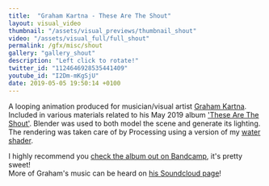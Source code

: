 ```yaml
---
title:  "Graham Kartna - These Are The Shout"
layout: visual_video
thumbnail: "/assets/visual_previews/thumbnail_shout"
video: "/assets/visual_full/full_shout"
permalink: /gfx/misc/shout
gallery: "gallery_shout"
description: "Left click to rotate!"
twitter_id: "1124646928535441409"
youtube_id: "I2Dm-mKgSjU"
date: 2019-05-05 19:50:14 +0100
---
```

A looping animation produced for musician/visual artist [Graham Kartna](https://twitter.com/GrahamKartna). Included in various materials related to his May 2019 album ['These Are The Shout'](https://grahamkartna.bandcamp.com/album/these-are-the-shout). Blender was used to both model the scene and generate its lighting. The rendering was taken care of by Processing using a version of my [water shader](https://twitter.com/blokatt/status/1105948069588287488).

I highly recommend you [check the album out on Bandcamp](https://grahamkartna.bandcamp.com/album/these-are-the-shout), it's pretty sweet!   
More of Graham's music can be heard on [his Soundcloud page](https://soundcloud.com/grahamkartna)!